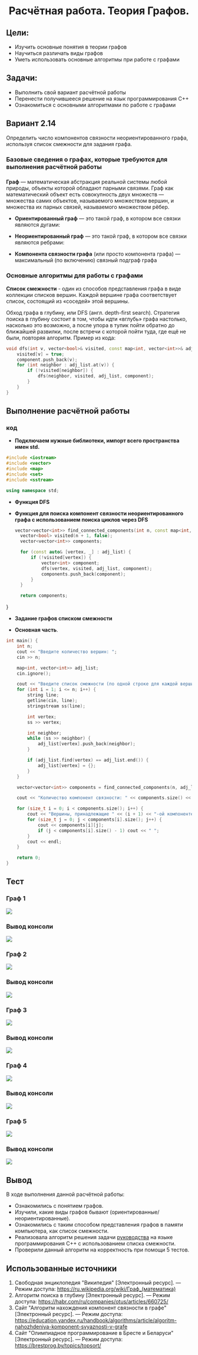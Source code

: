 <h1 align="center">Расчётная работа. Теория Графов.</h1>

## Цели:
* Изучить основные понятия в теории графов 
* Научиться различать виды графов
* Уметь использовать основные алгоритмы при работе с графами 

## Задачи:
* Выполнить свой вариант расчётной работы
* Перенести получившееся решение на язык программирования С++
* Ознакомиться с основными алгоритмами по работе с графами

 ## Вариант 2.14
 Определить число компонентов связности неориентированного графа, используя список смежности для задания графа.

 ### Базовые сведения о графах, которые требуются для выполнения расчётной работы 
###

<b>Граф</b> — математическая абстракция реальной системы любой природы, объекты которой обладают парными связями. Граф как математический объект есть совокупность двух множеств — множества самих объектов, называемого множеством вершин, и множества их парных связей, называемого множеством рёбер.

- **Ориентированный граф** — это такой граф, в котором все связки
являются дугами:

- **Неориентированный граф** — это такой граф, в котором все связки
являются ребрами:

- **Компонента связности графа** (или просто компонента графа) — максимальный (по включению) связный подграф графа 

### Основные алгоритмы для работы с графами 

**Список смежности** - один из способов представления графа в виде коллекции списков вершин. Каждой вершине графа соответствует список, состоящий из «соседей» этой вершины.

Обход графа в глубину, или DFS (англ. depth-first search). Стратегия поиска в глубину состоит в том, чтобы идти «вглубь» графа настолько, насколько это возможно, а после упора в тупик пойти обратно до ближайшей развилки, после встречи с которой пойти туда, где ещё не были, повторяя алгоритм.
Пример из кода:

```c++
void dfs(int v, vector<bool>& visited, const map<int, vector<int>>& adj_list, vector<int>& component) {
    visited[v] = true;
    component.push_back(v);
    for (int neighbor : adj_list.at(v)) {
        if (!visited[neighbor]) {
            dfs(neighbor, visited, adj_list, component);
        }
    }
}
```

## Выполнение расчётной работы
### код

* **Подключаем нужные библиотеки, импорт всего пространства имен std.**
  
```c++
#include <iostream>
#include <vector>
#include <map>
#include <set>
#include <sstream>

using namespace std;
```

* **Функция DFS**
* **Функция для поиска компонент связности неориентированного графа с использованием поиска циклов через DFS**

  ```c++
  vector<vector<int>> find_connected_components(int n, const map<int, vector<int>>& adj_list) {
    vector<bool> visited(n + 1, false);
    vector<vector<int>> components;

    for (const auto& [vertex, _] : adj_list) {
        if (!visited[vertex]) {
            vector<int> component;
            dfs(vertex, visited, adj_list, component);
            components.push_back(component);
        }
    }

    return components;
}
* **Задание графов списком смежности**
  
* **Основная часть**.
  
```c++
int main() {
    int n;
    cout << "Введите количество вершин: ";
    cin >> n;

    map<int, vector<int>> adj_list;
    cin.ignore();

    cout << "Введите список смежности (по одной строке для каждой вершины):\n";
    for (int i = 1; i <= n; i++) {
        string line;
        getline(cin, line);
        stringstream ss(line);

        int vertex;
        ss >> vertex;

        int neighbor;
        while (ss >> neighbor) {
            adj_list[vertex].push_back(neighbor);
        }

        if (adj_list.find(vertex) == adj_list.end()) {
            adj_list[vertex] = {};
        }
    }

    vector<vector<int>> components = find_connected_components(n, adj_list);

    cout << "Количество компонент связности: " << components.size() << endl;

    for (size_t i = 0; i < components.size(); i++) {
        cout << "Вершины, принадлежащие " << (i + 1) << "-ой компоненте: ";
        for (size_t j = 0; j < components[i].size(); j++) {
            cout << components[i][j];
            if (j < components[i].size() - 1) cout << " ";
        }
        cout << endl;
    }

    return 0;
}
```

## Тест

### Граф 1

<p ><img src="graph1.png"></p>

### Вывод консоли 

<p><img src="res1.png"></p>

### Граф 2

<p ><img src="graph2.png"></p>

### Вывод консоли 

<p ><img src="res2.png"></p>

### Граф 3

<p ><img src="graph3.png"></p>

### Вывод консоли 

<p ><img src="res3.png"></p>

### Граф 4

<p ><img src="graph4.png"></p>

### Вывод консоли 

<p ><img src="res4.png"></p>

### Граф 5

<p ><img src="graph5.png"></p>

### Вывод консоли 

<p ><img src="res5.png"></p>


## Вывод
В ходе выполнения данной расчётной работы:
- Ознакомились с понятием графов.
- Изучили, какие виды графов бывают (ориентированные/неориентированные).
- Ознакомились с таким способом представления графов в памяти компьютера, как список смежности.
- Реализовала алгоритм решения задачи [руководства](https://drive.google.com/file/d/1-rSQZex8jW-2DlY2kko18gU1oUAtEGHl/view) на языке программирования C++ с использованием списка смежности.
- Проверили данный алгоритм на корректность при помощи 5 тестов.
## Использованные источники
1. Свободная энциклопедия "Википедия" \[Электронный ресурс\]. — Режим доступа: https://ru.wikipedia.org/wiki/Граф_(математика)
2. Алгоритм поиска в глубину \[Электронный ресурс\]. — Режим доступа: https://habr.com/ru/companies/otus/articles/660725/
3. Сайт "Алгоритм нахождения компонент связности в графе" \[Электронный ресурс\]. — Режим доступа: https://education.yandex.ru/handbook/algorithms/article/algoritm-nahozhdeniya-komponent-svyaznosti-v-grafe
4. Сайт "Олимпиадное программирование в Бресте и Беларуси" \[Электронный ресурс\]. — Режим доступа: https://brestprog.by/topics/topsort/
